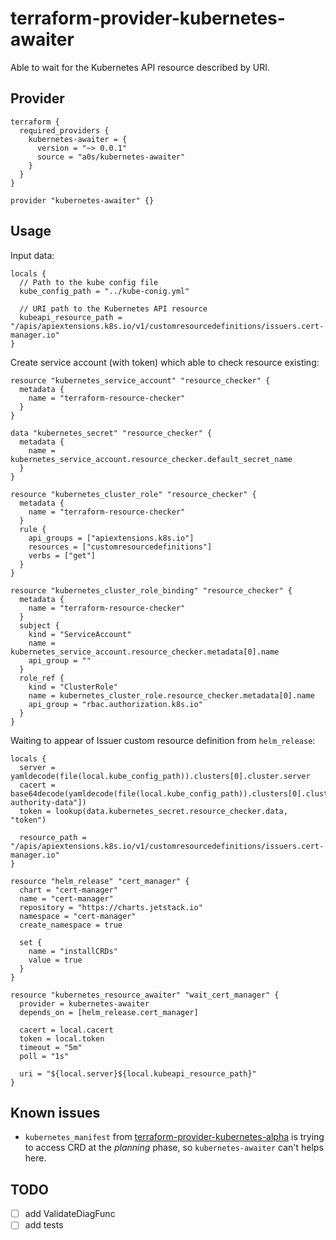 terraform-provider-kubernetes-awaiter
=====================================

Able to wait for the Kubernetes API resource described by URI.

Provider
--------

```hcl
terraform {
  required_providers {
    kubernetes-awaiter = {
      version = "~> 0.0.1"
      source = "a0s/kubernetes-awaiter"
    }
  }
}

provider "kubernetes-awaiter" {}
```

Usage
-----

Input data:

```hcl
locals {
  // Path to the kube config file
  kube_config_path = "../kube-conig.yml"
  
  // URI path to the Kubernetes API resource
  kubeapi_resource_path = "/apis/apiextensions.k8s.io/v1/customresourcedefinitions/issuers.cert-manager.io"
}
```

Create service account (with token) which able to check resource existing:

```hcl
resource "kubernetes_service_account" "resource_checker" {
  metadata {
    name = "terraform-resource-checker"
  }
}

data "kubernetes_secret" "resource_checker" {
  metadata {
    name = kubernetes_service_account.resource_checker.default_secret_name
  }
}

resource "kubernetes_cluster_role" "resource_checker" {
  metadata {
    name = "terraform-resource-checker"
  }
  rule {
    api_groups = ["apiextensions.k8s.io"]
    resources = ["customresourcedefinitions"]
    verbs = ["get"]
  }
}

resource "kubernetes_cluster_role_binding" "resource_checker" {
  metadata {
    name = "terraform-resource-checker"
  }
  subject {
    kind = "ServiceAccount"
    name = kubernetes_service_account.resource_checker.metadata[0].name
    api_group = ""
  }
  role_ref {
    kind = "ClusterRole"
    name = kubernetes_cluster_role.resource_checker.metadata[0].name
    api_group = "rbac.authorization.k8s.io"
  }
}
```

Waiting to appear of Issuer custom resource definition from `helm_release`:

```hcl
locals {
  server = yamldecode(file(local.kube_config_path)).clusters[0].cluster.server
  cacert = base64decode(yamldecode(file(local.kube_config_path)).clusters[0].cluster["certificate-authority-data"])
  token = lookup(data.kubernetes_secret.resource_checker.data, "token")
  
  resource_path = "/apis/apiextensions.k8s.io/v1/customresourcedefinitions/issuers.cert-manager.io" 
}

resource "helm_release" "cert_manager" {
  chart = "cert-manager"
  name = "cert-manager"
  repository = "https://charts.jetstack.io"
  namespace = "cert-manager"
  create_namespace = true

  set {
    name = "installCRDs"
    value = true
  }
}

resource "kubernetes_resource_awaiter" "wait_cert_manager" {
  provider = kubernetes-awaiter
  depends_on = [helm_release.cert_manager]

  cacert = local.cacert
  token = local.token
  timeout = "5m"
  poll = "1s"

  uri = "${local.server}${local.kubeapi_resource_path}"
}
```

Known issues
------------

- `kubernetes_manifest` from 
  [terraform-provider-kubernetes-alpha](https://github.com/hashicorp/terraform-provider-kubernetes-alpha) is trying 
  to access CRD at the _planning_ phase, so `kubernetes-awaiter` can't helps here.

TODO
----
- [ ] add ValidateDiagFunc
- [ ] add tests
